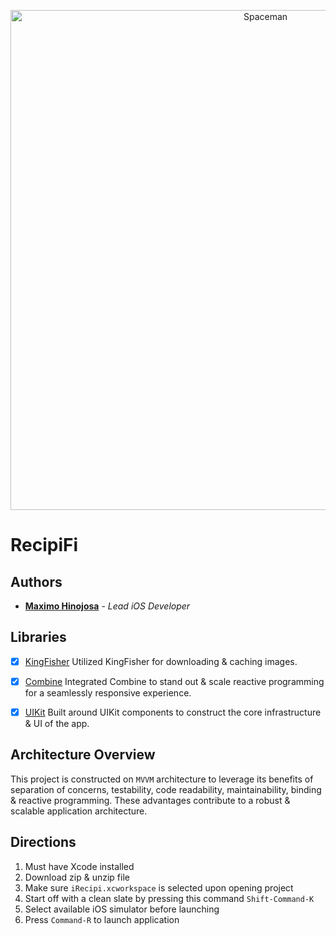 <p align="center">
<img src="https://www.themealdb.com/images/logo-small.png" alt="Spaceman" title="launch" width="800"/>
</p>

# RecipiFi
 
 
 ## Authors

* **<a href= "https://github.com/mhinojosa24">Maximo Hinojosa</a>** - *Lead iOS Developer*

## Libraries

- [x] [KingFisher](https://github.com/onevcat/Kingfisher) Utilized KingFisher for downloading & caching images.

- [x] [Combine](https://developer.apple.com/documentation/combine) Integrated Combine to stand out & scale reactive programming for a seamlessly responsive experience.

- [x] [UIKit](https://developer.apple.com/documentation/uikit) Built around UIKit components to construct the core infrastructure & UI of the app.

## Architecture Overview

This project is constructed on `MVVM` architecture to leverage its benefits of separation of concerns, testability,
code readability, maintainability, binding & reactive programming. These advantages contribute to a robust & scalable
application architecture.

## Directions

1. Must have Xcode installed 
2. Download zip & unzip file
3. Make sure `iRecipi.xcworkspace` is selected upon opening project
4. Start off with a clean slate by pressing this command `Shift-Command-K`
5. Select available iOS simulator before launching 
6. Press `Command-R` to launch application
